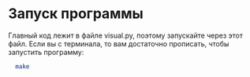 # Запуск программы

Главный код лежит в файле visual.py, поэтому запускайте через этот файл.
Если вы с терминала, то вам достаточно прописать, чтобы запустить программу:
``` bash
  make
```
